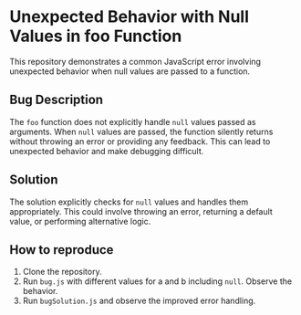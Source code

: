 # Unexpected Behavior with Null Values in foo Function

This repository demonstrates a common JavaScript error involving unexpected behavior when null values are passed to a function.

## Bug Description
The `foo` function does not explicitly handle `null` values passed as arguments. When `null` values are passed, the function silently returns without throwing an error or providing any feedback. This can lead to unexpected behavior and make debugging difficult.

## Solution
The solution explicitly checks for `null` values and handles them appropriately.  This could involve throwing an error, returning a default value, or performing alternative logic.

## How to reproduce
1. Clone the repository.
2. Run `bug.js`  with different values for a and b including `null`. Observe the behavior. 
3. Run `bugSolution.js` and observe the improved error handling.
